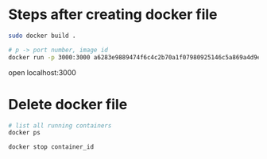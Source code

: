 # Steps after creating docker file

```bash
sudo docker build .

# p -> port number, image id
docker run -p 3000:3000 a6283e9889474f6c4c2b70a1f07980925146c5a869a4d9ed20645e9e8b69f2dd
```

open localhost:3000

# Delete docker file

```bash
# list all running containers
docker ps

docker stop container_id
```


